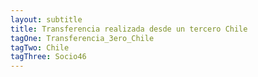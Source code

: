 ```yaml
---
layout: subtitle
title: Transferencia realizada desde un tercero Chile
tagOne: Transferencia_3ero_Chile
tagTwo: Chile
tagThree: Socio46
---
```

